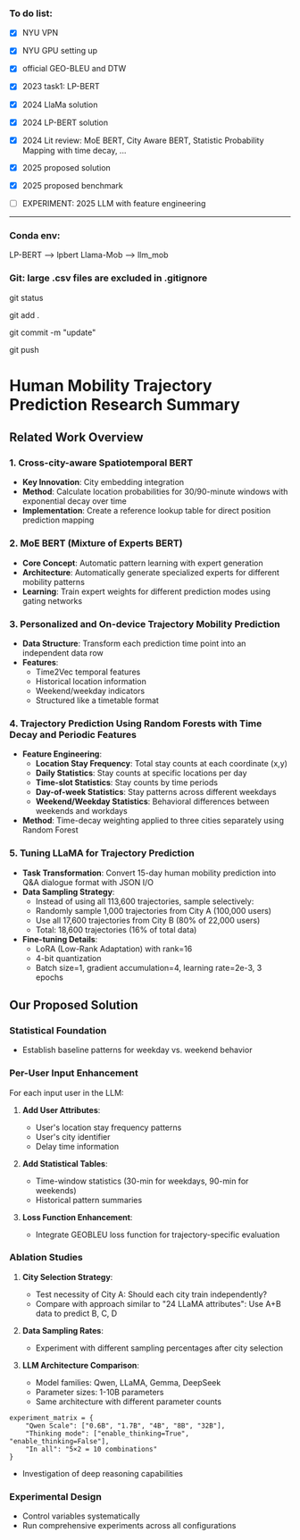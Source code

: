 ### To do list:
- [x] NYU VPN
- [x] NYU GPU setting up
- [x] official GEO-BLEU and DTW
- [x] 2023 task1: LP-BERT
- [x] 2024 LlaMa solution
- [x] 2024 LP-BERT solution
- [x] 2024 Lit review: MoE BERT, City Aware BERT, Statistic Probability Mapping with time decay, ...
- [x] 2025 proposed solution
- [x] 2025 proposed benchmark
- [ ] EXPERIMENT: 2025 LLM with feature engineering


---
### Conda env:
LP-BERT --> lpbert
Llama-Mob --> llm_mob


### Git: large .csv files are excluded in .gitignore
git status

git add .

git commit -m "update"

git push


# Human Mobility Trajectory Prediction Research Summary

## Related Work Overview

### 1. Cross-city-aware Spatiotemporal BERT
- **Key Innovation**: City embedding integration
- **Method**: Calculate location probabilities for 30/90-minute windows with exponential decay over time
- **Implementation**: Create a reference lookup table for direct position prediction mapping

### 2. MoE BERT (Mixture of Experts BERT)
- **Core Concept**: Automatic pattern learning with expert generation
- **Architecture**: Automatically generate specialized experts for different mobility patterns
- **Learning**: Train expert weights for different prediction modes using gating networks

### 3. Personalized and On-device Trajectory Mobility Prediction
- **Data Structure**: Transform each prediction time point into an independent data row
- **Features**: 
  - Time2Vec temporal features
  - Historical location information
  - Weekend/weekday indicators
  - Structured like a timetable format

### 4. Trajectory Prediction Using Random Forests with Time Decay and Periodic Features
- **Feature Engineering**:
  - **Location Stay Frequency**: Total stay counts at each coordinate (x,y)
  - **Daily Statistics**: Stay counts at specific locations per day
  - **Time-slot Statistics**: Stay counts by time periods
  - **Day-of-week Statistics**: Stay patterns across different weekdays
  - **Weekend/Weekday Statistics**: Behavioral differences between weekends and workdays
- **Method**: Time-decay weighting applied to three cities separately using Random Forest

### 5. Tuning LLaMA for Trajectory Prediction
- **Task Transformation**: Convert 15-day human mobility prediction into Q&A dialogue format with JSON I/O
- **Data Sampling Strategy**:
  - Instead of using all 113,600 trajectories, sample selectively:
  - Randomly sample 1,000 trajectories from City A (100,000 users)
  - Use all 17,600 trajectories from City B (80% of 22,000 users)
  - Total: 18,600 trajectories (16% of total data)
- **Fine-tuning Details**:
  - LoRA (Low-Rank Adaptation) with rank=16
  - 4-bit quantization
  - Batch size=1, gradient accumulation=4, learning rate=2e-3, 3 epochs

## Our Proposed Solution

### Statistical Foundation
- Establish baseline patterns for weekday vs. weekend behavior

### Per-User Input Enhancement
For each input user in the LLM:

1. **Add User Attributes**:
   - User's location stay frequency patterns
   - User's city identifier
   - Delay time information

2. **Add Statistical Tables**:
   - Time-window statistics (30-min for weekdays, 90-min for weekends)
   - Historical pattern summaries

3. **Loss Function Enhancement**:
   - Integrate GEOBLEU loss function for trajectory-specific evaluation

### Ablation Studies

1. **City Selection Strategy**:
   - Test necessity of City A: Should each city train independently?
   - Compare with approach similar to "24 LLaMA attributes": Use A+B data to predict B, C, D

2. **Data Sampling Rates**:
   - Experiment with different sampling percentages after city selection

3. **LLM Architecture Comparison**:
   - Model families: Qwen, LLaMA, Gemma, DeepSeek
   - Parameter sizes: 1-10B parameters
   - Same architecture with different parameter counts
```
experiment_matrix = {
    "Qwen Scale": ["0.6B", "1.7B", "4B", "8B", "32B"],
    "Thinking mode": ["enable_thinking=True", "enable_thinking=False"],
    "In all": "5×2 = 10 combinations"
}
```
   - Investigation of deep reasoning capabilities

### Experimental Design
- Control variables systematically
- Run comprehensive experiments across all configurations
